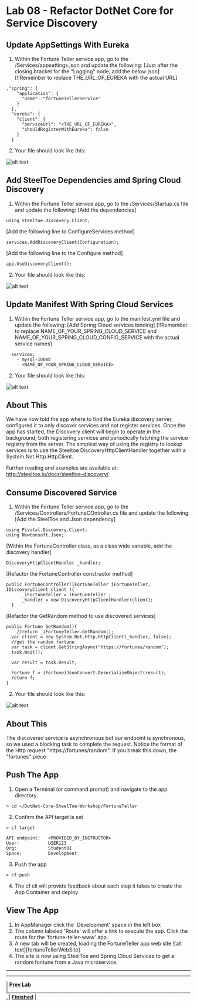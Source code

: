 [vsCodeFortuneTellerCs]: img/vsCodeFortuneTellerCs.png " "
[vsCodeAppSettingsCs]: img/vsCodeAppSettingsCs.png " "
[vsCodeStartupCs]: img/vsCodeStartupCs.png " "
[vsCodeManifestCs]: img/vsCodeManifestCs.png " "

# Lab 08 - Refactor DotNet Core for Service Discovery

## Update AppSettings With Eureka
1. Within the Fortune Teller service app, go to the /Services/appsettings.json and update the following:
[Just after the closing bracket for the "Logging" node, add the below json]
[!!Remember to replace THE_URL_OF_EUREKA with the actual URL]
```
,"spring": {
    "application": {
      "name": "fortuneTellerService"
    }
  },
  "eureka": {
    "client": {
      "serviceUrl": "<THE_URL_OF_EUREKA>",
      "shouldRegisterWithEureka": false
    }
  }
```
2. Your file should look like this:

![alt text][vsCodeAppSettingsCs]
## Add SteelToe Dependencies amd Spring Cloud Discovery
1. Within the Fortune Teller service app, go to the /Services/Startup.cs file and update the following:
[Add the dependencies]
```
using Steeltoe.Discovery.Client;
```
[Add the following line to ConfigureServices method]
```
services.AddDiscoveryClient(Configuration);
```
[Add the following line to the Configure method]
```
app.UseDiscoveryClient();
```
2. Your file should look like this:

![alt text][vsCodeStartupCs]
## Update Manifest With Spring Cloud Services
1. Within the Fortune Teller service app, go to the manifest.yml file and update the following:
[Add Spring Cloud services binding]
[!!Remember to replace NAME_OF_YOUR_SPRING_CLOUD_SERVICE and NAME_OF_YOUR_SPRING_CLOUD_CONFIG_SERVICE with the actual service names]
```
  services:
    - mysql-100mb
    - <NAME_OF_YOUR_SPRING_CLOUD_SERVICE>
```
2. Your file should look like this:

![alt text][vsCodeManifestCs]
## About This
We have now told the app where to find the Eureka discovery server, configured it to only discover services and not register services. Once the app has started, the Discovery client will begin to operate in the background; both registering services and periodically fetching the service registry from the server. The simplest way of using the registry to lookup services is to use the Steeltoe DiscoveryHttpClientHandler together with a System.Net.Http.HttpClient.

Further reading and examples are available at: http://steeltoe.io/docs/steeltoe-discovery/

## Consume Discovered Service
1. Within the Fortune Teller service app, go to the /Services/Controllers/FortuneCOntroller.cs file and update the following:
[Add the SteelToe and Json dependency]
```
using Pivotal.Discovery.Client;
using Newtonsoft.Json;
```
[Within the FortuneController class, as a class wide variable, add the discovery handler]
```
DiscoveryHttpClientHandler _handler;
```
[Refactor the FortuneController constructor method]
```
public FortuneController(IFortuneTeller iFortuneTeller, IDiscoveryClient client ){
      _iFortuneTeller = iFortuneTeller ;
      _handler = new DiscoveryHttpClientHandler(client);
  }
```
[Refactor the GetRandom method to use discovered services]
```
public Fortune GetRandom(){
	//return _iFortuneTeller.GetRandom();
  var client = new System.Net.Http.HttpClient(_handler, false);
  //get the random fortune
  var task = client.GetStringAsync("https://fortunes/random");
  task.Wait();

  var result = task.Result;

  Fortune f = (Fortune)JsonConvert.DeserializeObject(result);
  return f;
}
```
2. Your file should look like this:

![alt text][vsCodeFortuneTellerCs]

## About This
The discovered service is asynchronous but our endpoint is synchronous, so we used a blocking task to complete the request. Notice the format of the Http request "https://fortunes/random". If you break this down, the "fortunes" piece

## Push The App
1. Open a Terminal (or command prompt) and navigate to the app directory.
```
> cd ~/DotNet-Core-SteelToe-Workshop/FortuneTeller
```
2. Confirm the API target is set
```
> cf target

API endpoint:   <PROVIDED_BY_INSTRUCTOR>
User:           USER123
Org:            Student01
Space:          Development
```
3. Push the app
```
> cf push
```
4. The cf cli will provide feedback about each step it takes to create the App Container and deploy

## View The App
1. In AppManager click the 'Development' space in the left box
2. The column labeled 'Route' will offer a link to execute the app. Click the route for the 'fortune-teller-www' app.
3. A new tab will be created, loading the FortuneTeller app web site
![alt text][fortuneTellerWebSite]
4. The site is now using SteelToe and Spring Cloud Services to get a random fontune from a Java microservice.


___

___
| **[Prev Lab](../Lab-06/README.md)** |_______________________________________________________________________________| **[Finished](../../README.md)** |